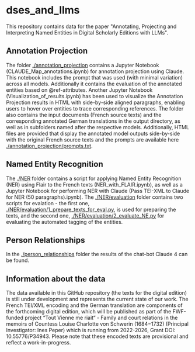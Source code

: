 # dses_and_llms
This repository contains data for the paper "Annotating, Projecting and Interpreting Named Entities in Digital Scholarly Editions with LLMs".

## Annotation Projection
The folder [./annotation_projection](annotation_projection) contains a Jupyter Notebook (CLAUDE_Map_annotations.ipynb) for annotation projection using Claude. This notebook includes the prompt that was used (with minimal variation) across all models. Additionally it contains the evaluation of the annotated entities based on @ref-attributes. Another Jupyter Notebook (Visualization_of_results.ipynb) has been used to visualize the Annotation Projection results in HTML with side-by-side aligned paragraphs, enabling users to hover over entities to trace corresponding references. The folder also contains the input documents (French source texts) and the corresponding annotated German translations in the output directory, as well as in subfolders named after the respective models. Additionally, HTML files are provided that display the annotated model outputs side-by-side with the original French source texts and the prompts are available here [./annotation_projection/prompts.txt](./annotation_projection/prompts.txt).

## Named Entity Recognition
The [./NER](NER) folder contains a script for applying Named Entity Recognition (NER) using Flair to the French texts (NER_with_FLAIR.ipynb), as well as a Jupyter Notebook for performing NER with Claude (Pass TEI-XML to Claude for NER (50 paragraphs).ipynb). The [./NER/evaluation](NER/evaluation) folder contains two scripts for evalation - the first one, [./NER/evaluation/1_prepare_texts_for_eval.py](./NER/evaluation/1_prepare_texts_for_eval.py), is used for preparing the texts, and the second one, [./NER/evaluation/2_evaluate_NE.py](./NER/evaluation/2_evaluate_NE.py) for evaluating the automated tagging of the entities. 

## Person Relationships
In the [./person_relationships](person_relationships) folder the results of the chat-bot Claude 4 can be found.

## Information about the data
The data available in this GitHub repository (the texts for the digital edition) is still under development and represents the current state of our work. The French TEI/XML encoding and the German translation are components of the forthcoming digital edition, which will be published as part of the FWF-funded project “Tout Vienne me riait“ - Family and court relations in the memoirs of Countess Louise Charlotte von Schwerin (1684−1732) (Principal Investigator: Ines Peper) which is running from 2022-2026, Grant DOI: 10.55776/P34943. Please note that these encoded texts are provisional and reflect a work-in-progress.
